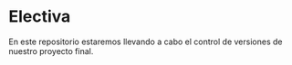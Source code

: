 # Electiva
En este repositorio estaremos llevando a cabo el control de versiones de nuestro proyecto final.
